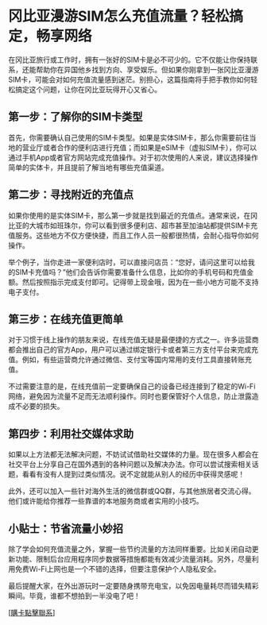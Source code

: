 # 冈比亚漫游SIM怎么充值流量？轻松搞定，畅享网络

在冈比亚旅行或工作时，拥有一张好的SIM卡是必不可少的。它不仅能让你保持联系，还能帮助你在异国他乡找到方向、享受娱乐。但如果你刚拿到一张冈比亚漫游SIM卡，可能会对如何充值流量感到迷茫。别担心，这篇指南将手把手教你如何轻松搞定这个问题，让你在冈比亚玩得开心又省心。

## 第一步：了解你的SIM卡类型

首先，你需要确认自己使用的SIM卡类型。如果是实体SIM卡，那么你需要前往当地的营业厅或者合作的便利店进行充值；而如果是eSIM卡（虚拟SIM卡），你可以通过手机App或者官方网站完成充值操作。对于初次使用的人来说，建议选择操作简单的实体卡，并且提前了解当地有哪些充值渠道。

## 第二步：寻找附近的充值点

如果你使用的是实体SIM卡，那么第一步就是找到最近的充值点。通常来说，在冈比亚的大城市如班珠尔，你可以看到很多便利店、超市甚至加油站都提供SIM卡充值服务。这些地方不仅方便快捷，而且工作人员一般都很热情，会耐心指导你如何操作。

举个例子，当你走进一家便利店时，可以直接问店员：“您好，请问这里可以给我的SIM卡充值吗？”他们会告诉你需要准备什么信息，比如你的手机号码和充值金额。然后按照指示完成支付即可。记得带上现金哦，因为在一些小地方可能不支持电子支付。

## 第三步：在线充值更简单

对于习惯于线上操作的朋友来说，在线充值无疑是最便捷的方式之一。许多运营商都会推出自己的官方App，用户可以通过绑定银行卡或者第三方支付平台来完成充值。例如，有些运营商允许通过微信、支付宝等国内常用的支付工具直接转账充值。

不过需要注意的是，在线充值前一定要确保自己的设备已经连接到了稳定的Wi-Fi网络，避免因为流量不足而无法顺利操作。同时也要保管好个人信息，防止泄露造成不必要的损失。

## 第四步：利用社交媒体求助

如果以上方法都无法解决问题，不妨试试借助社交媒体的力量。现在很多人都会在社交平台上分享自己在国外遇到的各种问题以及解决办法。你可以尝试搜索相关话题，看看有没有人提到过类似情况。说不定就能从别人的经历中获得灵感呢！

此外，还可以加入一些针对海外生活的微信群或QQ群，与其他旅居者交流心得。他们或许能给你推荐一些靠谱的本地服务商或者实用的小技巧。

## 小贴士：节省流量小妙招

除了学会如何充值流量之外，掌握一些节约流量的方法同样重要。比如关闭自动更新功能、限制后台应用程序同步数据等措施都能有效减少流量消耗。另外，尽量利用免费Wi-Fi上网也是一个不错的选择，但要注意保护个人隐私安全。

最后提醒大家，在外出游玩时一定要随身携带充电宝，以免因电量耗尽而错失精彩瞬间。毕竟，谁都不想拍到一半没电了吧！

[[購卡點擊聯系](https://t.me/s/esim1088)]
